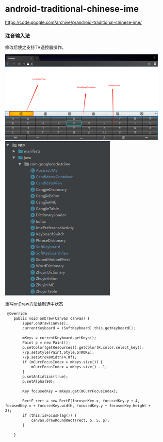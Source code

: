# android-traditional-chinese-ime
https://code.google.com/archive/p/android-traditional-chinese-ime/



### 注音输入法
修改后使之支持TV遥控器操作。

<img src="https://github.com/tracyliu1/android-traditional-chinese-ime/blob/master/screenshots/chinese_tradition_IME.png" width = "600"/>

<img src="https://github.com/tracyliu1/android-traditional-chinese-ime/blob/master/screenshots/code.png" />

重写onDraw方法绘制选中状态
```
 @Override
    public void onDraw(Canvas canvas) {
        super.onDraw(canvas);
        currentKeyboard = (SoftKeyboard) this.getKeyboard();

        mKeys = currentKeyboard.getKeys();
        Paint p = new Paint();
        p.setColor(getResources().getColor(R.color.select_key));
        //p.setStyle(Paint.Style.STROKE);
        //p.setStrokeWidth(4.0f);
        if (mCurrFocusIndex > mKeys.size()) {
            mCurrFocusIndex = mKeys.size() - 1;
        }
        p.setAntiAlias(true);
        p.setAlpha(90);

        Key focusedKey = mKeys.get(mCurrFocusIndex);

        RectF rect = new RectF(focusedKey.x, focusedKey.y + 4, focusedKey.x + focusedKey.width, focusedKey.y + focusedKey.height + 2);
        if (this.isFocusFlag()) {
            canvas.drawRoundRect(rect, 5, 5, p);
        }

    }
```
